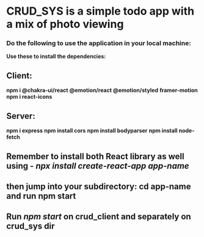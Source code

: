 # CRUD_SYS is a simple todo app with a mix of photo viewing

### Do the following to use the application in your local machine:
**Use these to install the dependencies:**

## Client:
**npm i @chakra-ui/react @emotion/react @emotion/styled** 
**framer-motion**
**npm i react-icons**

## Server: 
**npm i express**
**npm install cors**
**npm install bodyparser**
**npm install node-fetch**

## Remember to install both React library as well using - *npx install create-react-app app-name* 
## then jump into your subdirectory: **cd app-name** and run **npm start**

## Run *npm start* on crud_client and separately on crud_sys dir

